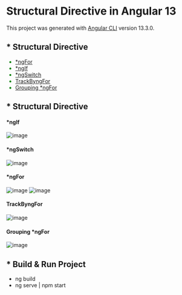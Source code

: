 # Structural Directive in Angular 13

This project was generated with [Angular CLI](https://github.com/angular/angular-cli) version 13.3.0.

<h2>* Structural Directive </h2>
<ul class="dir-name">
  <li style="color:green;"><a href="ngif">*ngFor</a></li>
  <li style="color:green;"><a href="ngSwitch">*ngIf</a></li>
  <li style="color:green;"><a href="ngFor">*ngSwitch</a></li>
  <li style="color:green;"><a href="TrackByngFor">TrackByngFor</a></li>
  <li style="color:green;"><a href="GroupingngFor">Grouping *ngFor</a></li>
</ul>


<h2>* Structural Directive </h2>

<h4 id="ngif">*ngIf</h4>

![image](https://user-images.githubusercontent.com/100337599/209517861-e9d5464e-f654-4ac2-b6f5-6ee3fcb83346.png)

<h4 id="ngSwitch">*ngSwitch</h4>

![image](https://user-images.githubusercontent.com/100337599/209517962-30fc785c-cc0e-46a7-8c15-2be64ca743bd.png)

<h4 id="ngFor">*ngFor</h4>

![image](https://user-images.githubusercontent.com/100337599/209532916-5cadccd2-e9d0-423b-b5b7-d1361990675b.png)
![image](https://user-images.githubusercontent.com/100337599/209533032-45fa3f35-1fee-4073-88c2-dab4eb732603.png)

<h4 id="TrackByngFor">TrackByngFor</h4>

![image](https://user-images.githubusercontent.com/100337599/209533135-d44e3a1f-ff3e-4c27-be14-40f4df09fa9d.png)

<h4 id="GroupingngFor">Grouping *ngFor</h4>

![image](https://user-images.githubusercontent.com/100337599/209539481-82e67968-67f3-4bef-ac8b-b96ee95b8662.png)

<h2>* Build & Run Project</h2>
<ul>
  <li>ng build</li>
  <li>ng serve | npm start</li>
</ul>

